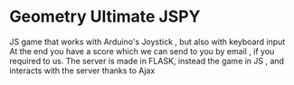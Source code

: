  # Geometry Ultimate JSPY
 JS game that works with Arduino's Joystick , but also with keyboard input 
At the end you have a score which we can send to you by email , if you required to us.
The server is made in FLASK,  instead the game in JS , and interacts with the server thanks to Ajax
